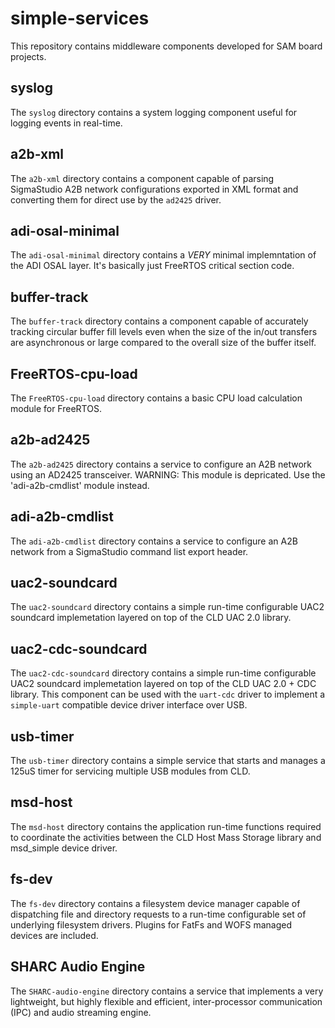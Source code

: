 # simple-services

This repository contains middleware components developed for SAM board projects.

## syslog

The `syslog` directory contains a system logging component useful for logging events in real-time.

## a2b-xml

The `a2b-xml` directory contains a component capable of parsing SigmaStudio A2B network configurations exported in XML format and converting them for direct use by the `ad2425` driver.

## adi-osal-minimal

The `adi-osal-minimal` directory contains a *VERY* minimal implemntation of the ADI OSAL layer.  It's basically just FreeRTOS critical section code.

## buffer-track

The `buffer-track` directory contains a component capable of accurately tracking circular buffer fill levels even when the size of the in/out transfers are asynchronous or large compared to the overall size of the buffer itself.

## FreeRTOS-cpu-load

The `FreeRTOS-cpu-load` directory contains a basic CPU load calculation module for FreeRTOS.

## a2b-ad2425

The `a2b-ad2425` directory contains a service to configure an A2B network using an AD2425 transceiver.  WARNING: This module is depricated.  Use the 'adi-a2b-cmdlist' module instead.

## adi-a2b-cmdlist

The `adi-a2b-cmdlist` directory contains a service to configure an A2B network from a SigmaStudio command list export header.

## uac2-soundcard

The `uac2-soundcard` directory contains a simple run-time configurable UAC2 soundcard implemetation layered on top of the CLD UAC 2.0 library.

## uac2-cdc-soundcard

The `uac2-cdc-soundcard` directory contains a simple run-time configurable UAC2 soundcard implemetation layered on top of the CLD UAC 2.0 + CDC library.  This component can be used with the `uart-cdc` driver to implement a `simple-uart` compatible device driver interface over USB.

## usb-timer

The `usb-timer` directory contains a simple service that starts and manages a 125uS timer for servicing multiple USB modules from CLD.

## msd-host

The `msd-host` directory contains the application run-time functions required to coordinate the activities between the CLD Host Mass Storage library and msd_simple device driver.

## fs-dev

The `fs-dev` directory contains a filesystem device manager capable of dispatching file and directory
requests to a run-time configurable set of underlying filesystem drivers.  Plugins for FatFs and WOFS managed devices are included.

## SHARC Audio Engine

The `SHARC-audio-engine` directory contains a service that implements a
very lightweight, but highly flexible and efficient, inter-processor communication
(IPC) and audio streaming engine.
